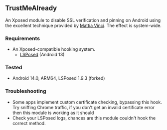 ## TrustMeAlready 
An Xposed module to disable SSL verification and pinning on Android using the excellent technique provided by [Mattia Vinci](https://techblog.mediaservice.net/2018/11/universal-android-ssl-check-bypass-2/). The effect is system-wide.

### Requirements
* An Xposed-compatible hooking system. 
    * [LSPosed](https://github.com/LSPosed/LSPosed) (Android 13)  

### Tested
* Android 14.0, ARM64, LSPosed 1.9.3 (forked)

### Troubleshooting
* Some apps implement custom certificate checking, bypassing this hook. Try sniffing Chrome traffic, if you don't get an invalid certificate error then this module is working as it should
* Check your LSPosed logs, chances are this module couldn't hook the correct method.
